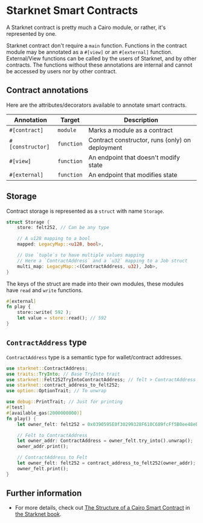 # Starknet Smart Contracts

A Starknet contract is pretty much a Cairo module, or rather, it's represented by one.

Starknet contract don't require a `main` function.
Functions in the contract module may be annotated as a `#[view]` or an `#[external]` function. External/View functions can be called by the users of Starknet, and by other contracts. The functions without these annotations are internal and cannot be accessed by users nor by other contract.

## Contract annotations

Here are the attributes/decorators available to annotate smart contracts.

| Annotation       | Target     | Description                                     |
| ---------------- | ---------- | ----------------------------------------------- |
| `#[contract]`    | `module`   | Marks a module as a contract                    |
| `#[constructor]` | `function` | Contract constructor, runs (only) on deployment |
| `#[view]`        | `function` | An endpoint that doesn't modify state           |
| `#[external]`    | `function` | An endpoint that modifies state                 |

## Storage

Contract storage is represented as a `struct` with name `Storage`.

```rust
struct Storage {
	store: felt252, // Can be any type

	// A u128 mapping to a bool
	mapped: LegacyMap::<u128, bool>,

	// Use `tuple`s to have multiple values mapping
	// Here a `ContractAddress` and a `u32` mapping to a Job struct
	multi_map: LegacyMap::<(ContractAddress, u32), Job>,
}
```

The keys of the struct are made into their own modules, these modules have `read` and `write` functions.

```rust
#[external]
fn play {
	store::write( 592 );
	let value = store::read(); // 592
}
```

## `ContractAddress` type

`ContractAddress` type is a semantic type for wallet/contract addresses.

```rust
use starknet::ContractAddress;
use traits::TryInto; // Base TryInto trait
use starknet::Felt252TryIntoContractAddress; // felt > ContractAddress impl
use starknet::contract_address_to_felt252;
use option::OptionTrait; // To unwrap

use debug::PrintTrait; // Just for printing
#[test]
#[available_gas(2000000000)]
fn play() {
	let owner_felt: felt252 = 0x0390595E0f30299328F610C689fcFf5B0ee48eE971f0742b5568e5Dd1DE6e324;

	// Felt to ContractAddress
	let owner_addr: ContractAddress = owner_felt.try_into().unwrap();
	owner_addr.print();

	// ContractAddress to Felt
	let owner_felt: felt252 = contract_address_to_felt252(owner_addr);
	owner_felt.print();
}
```

## Further information

-   For more details, check out [The Structure of a Cairo Smart Contract](https://book.starknet.io/chapter_2/structure.html) in [the Starknet book](https://book.starknet.io).
